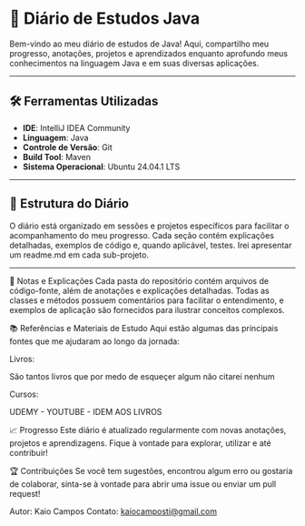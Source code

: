 # 📔 Diário de Estudos Java

Bem-vindo ao meu diário de estudos de Java! Aqui, compartilho meu progresso, anotações, projetos e aprendizados enquanto aprofundo meus conhecimentos na linguagem Java e em suas diversas aplicações.

---

## 🛠️ Ferramentas Utilizadas

- **IDE**: IntelliJ IDEA Community
- **Linguagem**: Java
- **Controle de Versão**: Git
- **Build Tool**: Maven
- **Sistema Operacional**: Ubuntu 24.04.1 LTS

---

## 📅 Estrutura do Diário

O diário está organizado em sessões e projetos específicos para facilitar o acompanhamento do meu progresso. Cada seção contém explicações detalhadas, exemplos de código e, quando aplicável, testes.
Irei apresentar um readme.md em cada sub-projeto.

---

📝 Notas e Explicações
Cada pasta do repositório contém arquivos de código-fonte, além de anotações e explicações detalhadas. Todas as classes e métodos possuem comentários para facilitar o entendimento, e exemplos de aplicação são fornecidos para ilustrar conceitos complexos.

📚 Referências e Materiais de Estudo
Aqui estão algumas das principais fontes que me ajudaram ao longo da jornada:

Livros:

São tantos livros que por medo de esqueçer algum não citarei nenhum

Cursos:

UDEMY - YOUTUBE - IDEM AOS LIVROS

📈 Progresso
Este diário é atualizado regularmente com novas anotações, projetos e aprendizagens. Fique à vontade para explorar, utilizar e até contribuir!

🏆 Contribuições
Se você tem sugestões, encontrou algum erro ou gostaria de colaborar, sinta-se à vontade para abrir uma issue ou enviar um pull request!

Autor: Kaio Campos
Contato: kaiocamposti@gmail.com
